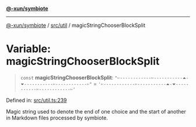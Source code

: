 [**@-xun/symbiote**](../../../README.md)

***

[@-xun/symbiote](../../../README.md) / [src/util](../README.md) / magicStringChooserBlockSplit

# Variable: magicStringChooserBlockSplit

> `const` **magicStringChooserBlockSplit**: `"✄------------✄-----------⏶-⏷-----------✄------------✄"` = `'✄------------✄-----------⏶-⏷-----------✄------------✄'`

Defined in: [src/util.ts:239](https://github.com/Xunnamius/symbiote/blob/dddfc44396c55ebfc704f8d576edac2868fe28cc/src/util.ts#L239)

Magic string used to denote the end of one choice and the start of another in
Markdown files processed by symbiote.
